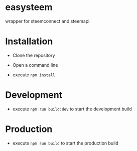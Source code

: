 # easysteem
wrapper for steemconnect and steemapi

# Installation

* Clone the repository

* Open a command line

* execute `npm install`

# Development
* execute `npm run build:dev` to start the development build


# Production
* execute `npm run build` to start the production build
